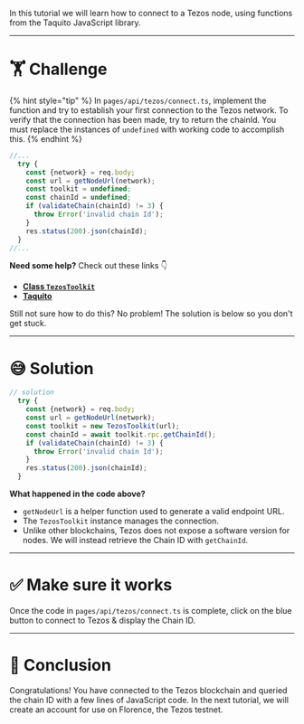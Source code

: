In this tutorial we will learn how to connect to a Tezos node, using functions from the Taquito JavaScript library.

---

# 🏋️ Challenge

{% hint style="tip" %}
In `pages/api/tezos/connect.ts`, implement the function and try to establish your first connection to the Tezos network. To verify that the connection has been made, try to return the chainId. You must replace the instances of `undefined` with working code to accomplish this.
{% endhint %}

```typescript
//...
  try {
    const {network} = req.body;
    const url = getNodeUrl(network);
    const toolkit = undefined;
    const chainId = undefined;
    if (validateChain(chainId) != 3) {
      throw Error('invalid chain Id');
    }
    res.status(200).json(chainId);
  }
//...
```

**Need some help?** Check out these links 👇

- [**Class `TezosToolkit`**](https://tezostaquito.io/typedoc/classes/_taquito_taquito.tezostoolkit.html)
- [**Taquito**](https://tezostaquito.io/typedoc/modules.html)

Still not sure how to do this? No problem! The solution is below so you don't get stuck.

---

# 😅 Solution

```typescript
// solution
  try {
    const {network} = req.body;
    const url = getNodeUrl(network);
    const toolkit = new TezosToolkit(url);
    const chainId = await toolkit.rpc.getChainId();
    if (validateChain(chainId) != 3) {
      throw Error('invalid chain Id');
    }
    res.status(200).json(chainId);
  }
```

**What happened in the code above?**

- `getNodeUrl` is a helper function used to generate a valid endpoint URL.
- The `TezosToolkit` instance manages the connection.
- Unlike other blockchains, Tezos does not expose a software version for nodes. We will instead retrieve the Chain ID with `getChainId`.

---

# ✅ Make sure it works

Once the code in `pages/api/tezos/connect.ts` is complete, click on the blue button to connect to Tezos & display the Chain ID.

---

# 🏁 Conclusion

Congratulations! You have connected to the Tezos blockchain and queried the chain ID with a few lines of JavaScript code. In the next tutorial, we will create an account for use on Florence, the Tezos testnet.
